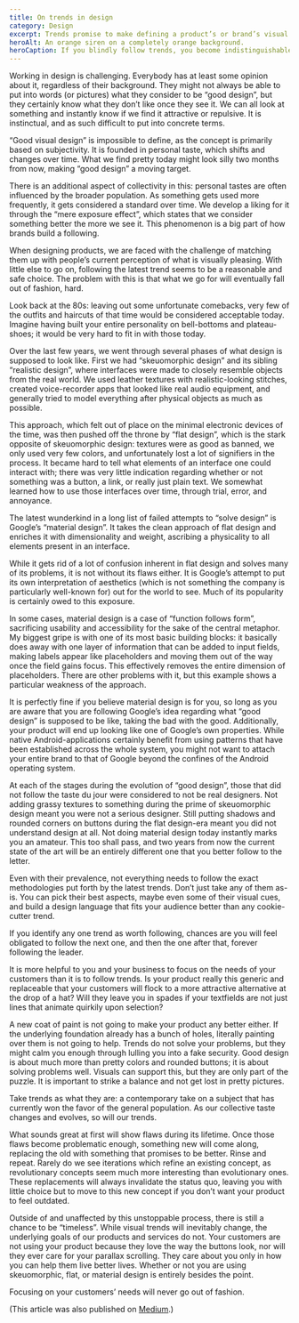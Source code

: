 ```yaml
---
title: On trends in design
category: Design
excerpt: Trends promise to make defining a product’s or brand’s visual appearance easier, but they come with their own set of drawbacks.
heroAlt: An orange siren on a completely orange background.
heroCaption: If you blindly follow trends, you become indistinguishable from those around you.
---
```

Working in design is challenging. Everybody has at least some opinion about it, regardless of their background. They might not always be able to put into words (or pictures) what they consider to be “good design”, but they certainly know what they don’t like once they see it. We can all look at something and instantly know if we find it attractive or repulsive. It is instinctual, and as such difficult to put into concrete terms.

“Good visual design” is impossible to define, as the concept is primarily based on subjectivity. It is founded in personal taste, which shifts and changes over time. What we find pretty today might look silly two months from now, making “good design” a moving target.

There is an additional aspect of collectivity in this: personal tastes are often influenced by the broader population. As something gets used more frequently, it gets considered a standard over time. We develop a liking for it through the “mere exposure effect”, which states that we consider something better the more we see it. This phenomenon is a big part of how brands build a following.

When designing products, we are faced with the challenge of matching them up with people’s current perception of what is visually pleasing. With little else to go on, following the latest trend seems to be a reasonable and safe choice. The problem with this is that what we go for will eventually fall out of fashion, hard.

Look back at the 80s: leaving out some unfortunate comebacks, very few of the outfits and haircuts of that time would be considered acceptable today. Imagine having built your entire personality on bell-bottoms and plateau-shoes; it would be very hard to fit in with those today.

Over the last few years, we went through several phases of what design is supposed to look like. First we had “skeuomorphic design” and its sibling “realistic design”, where interfaces were made to closely resemble objects from the real world. We used leather textures with realistic-looking stitches, created voice-recorder apps that looked like real audio equipment, and generally tried to model everything after physical objects as much as possible.

This approach, which felt out of place on the minimal electronic devices of the time, was then pushed off the throne by “flat design”, which is the stark opposite of skeuomorphic design: textures were as good as banned, we only used very few colors, and unfortunately lost a lot of signifiers in the process. It became hard to tell what elements of an interface one could interact with; there was very little indication regarding whether or not something was a button, a link, or really just plain text. We somewhat learned how to use those interfaces over time, through trial, error, and annoyance.

The latest wunderkind in a long list of failed attempts to “solve design” is Google’s “material design”. It takes the clean approach of flat design and enriches it with dimensionality and weight, ascribing a physicality to all elements present in an interface.

While it gets rid of a lot of confusion inherent in flat design and solves many of its problems, it is not without its flaws either. It is Google’s attempt to put its own interpretation of aesthetics (which is not something the company is particularly well-known for) out for the world to see. Much of its popularity is certainly owed to this exposure.

In some cases, material design is a case of “function follows form”, sacrificing usability and accessibility for the sake of the central metaphor. My biggest gripe is with one of its most basic building blocks: it basically does away with one layer of information that can be added to input fields, making labels appear like placeholders and moving them out of the way once the field gains focus. This effectively removes the entire dimension of placeholders. There are other problems with it, but this example shows a particular weakness of the approach.

It is perfectly fine if you believe material design is for you, so long as you are aware that you are following Google’s idea regarding what “good design” is supposed to be like, taking the bad with the good. Additionally, your product will end up looking like one of Google’s own properties. While native Android-applications certainly benefit from using patterns that have been established across the whole system, you might not want to attach your entire brand to that of Google beyond the confines of the Android operating system.

At each of the stages during the evolution of “good design”, those that did not follow the taste du jour were considered to not be real designers. Not adding grassy textures to something during the prime of skeuomorphic design meant you were not a serious designer. Still putting shadows and rounded corners on buttons during the flat design-era meant you did not understand design at all. Not doing material design today instantly marks you an amateur. This too shall pass, and two years from now the current state of the art will be an entirely different one that you better follow to the letter.

Even with their prevalence, not everything needs to follow the exact methodologies put forth by the latest trends. Don’t just take any of them as-is. You can pick their best aspects, maybe even some of their visual cues, and build a design language that fits your audience better than any cookie-cutter trend.

If you identify any one trend as worth following, chances are you will feel obligated to follow the next one, and then the one after that, forever following the leader.

It is more helpful to you and your business to focus on the needs of your customers than it is to follow trends. Is your product really this generic and replaceable that your customers will flock to a more attractive alternative at the drop of a hat? Will they leave you in spades if your textfields are not just lines that animate quirkily upon selection?

A new coat of paint is not going to make your product any better either. If the underlying foundation already has a bunch of holes, literally painting over them is not going to help. Trends do not solve your problems, but they might calm you enough through lulling you into a fake security. Good design is about much more than pretty colors and rounded buttons; it is about solving problems well. Visuals can support this, but they are only part of the puzzle. It is important to strike a balance and not get lost in pretty pictures.

Take trends as what they are: a contemporary take on a subject that has currently won the favor of the general population. As our collective taste changes and evolves, so will our trends.

What sounds great at first will show flaws during its lifetime. Once those flaws become problematic enough, something new will come along, replacing the old with something that promises to be better. Rinse and repeat. Rarely do we see iterations which refine an existing concept, as revolutionary concepts seem much more interesting than evolutionary ones. These replacements will always invalidate the status quo, leaving you with little choice but to move to this new concept if you don’t want your product to feel outdated.

Outside of and unaffected by this unstoppable process, there is still a chance to be “timeless”. While visual trends will inevitably change, the underlying goals of our products and services do not. Your customers are not using your product because they love the way the buttons look, nor will they ever care for your parallax scrolling. They care about you only in how you can help them live better lives. Whether or not you are using skeuomorphic, flat, or material design is entirely besides the point.

Focusing on your customers’ needs will never go out of fashion.

(This article was also published on [Medium](https://medium.com/@soverydom/on-trends-in-design-cd7aea6fbd98).)
